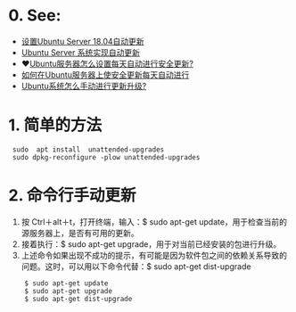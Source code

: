 # 0. See:
   - [设置Ubuntu Server 18.04自动更新](https://www.tongfu.info/ubuntu-automatic-updates/)
   - [Ubuntu Server 系统实现自动更新](https://www.linuxidc.com/Linux/2019-08/160242.htm)
   - ❤️[Ubuntu服务器怎么设置每天自动进行安全更新?](https://www.jb51.net/os/Ubuntu/451927.html)
   - [如何在Ubuntu服务器上使安全更新每天自动进行](https://jingyan.baidu.com/article/414eccf644e6bb6b431f0a93.html)
   - [Ubuntu系统怎么手动进行更新升级?](https://www.jb51.net/os/Ubuntu/397838.html)

# 1. 简单的方法
     sudo  apt install  unattended-upgrades
     sudo dpkg-reconfigure -plow unattended-upgrades 
     
# 2. 命令行手动更新
1. 按 Ctrl＋alt＋t，打开终端，输入：$ sudo apt-get update，用于检查当前的源服务器上，是否有可用的更新。
2. 接着执行：$ sudo apt-get upgrade，用于对当前已经安装的包进行升级。
3. 上述命令如果出现不成功的提示，有可能是因为软件包之间的依赖关系导致的问题。这时，可以用以下命令代替：$ sudo apt-get dist-upgrade

```
    $ sudo apt-get update
    $ sudo apt-get upgrade
    $ sudo apt-get dist-upgrade
```
